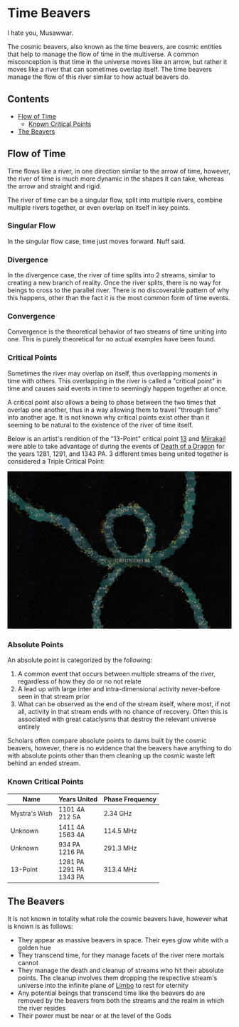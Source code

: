 # Time Beavers

I hate you, Musawwar.

The cosmic beavers, also known as the time beavers, are cosmic entities that help to manage the flow of time in the multiverse. A common misconception is that time in the universe moves like an arrow, but rather it moves like a river that can sometimes overlap itself. The time beavers manage the flow of this river similar to how actual beavers do.

## Contents

- [Flow of Time](#flow-of-time)
  - [Known Critical Points](#known-critical-points)
- [The Beavers](#the-beavers)

## Flow of Time

Time flows like a river, in one direction similar to the arrow of time, however, the river of time is much more dynamic in the shapes it can take, whereas the arrow and straight and rigid.

The river of time can be a singular flow, split into multiple rivers, combine multiple rivers together, or even overlap on itself in key points.

### Singular Flow

In the singular flow case, time just moves forward. Nuff said.

### Divergence

In the divergence case, the river of time splits into 2 streams, similar to creating a new branch of reality. Once the river splits, there is no way for beings to cross to the parallel river. There is no discoverable pattern of why this happens, other than the fact it is the most common form of time events.

### Convergence

Convergence is the theoretical behavior of two streams of time uniting into one. This is purely theoretical for no actual examples have been found.

### Critical Points

Sometimes the river may overlap on itself, thus overlapping moments in time with others. This overlapping in the river is called a "critical point" in time and causes said events in time to seemingly happen together at once.

A critical point also allows a being to phase between the two times that overlap one another, thus in a way allowing them to travel "through time" into another age. It is not known why critical points exist other than it seeming to be natural to the existence of the river of time itself.

Below is an artist's rendition of the "13-Point" critical point [13](../../Characters/13/13.md) and [Miirakail](../../Characters/miirakail.md) were able to take advantage of during the events of [Death of a Dragon](../../Campaigns/caelian_trilogy.md#death-of-a-dragon) for the years 1281, 1291, and 1343 PA. 3 different times being united together is considered a Triple Critical Point:

![Time River](../../Media/time_river.jpg)

### Absolute Points

An absolute point is categorized by the following:

1. A common event that occurs between multiple streams of the river, regardless of how they do or no not relate
1. A lead up with large inter and intra-dimensional activity never-before seen in that stream prior
1. What can be observed as the end of the stream itself, where most, if not all, activity in that stream ends with no chance of recovery. Often this is associated with great cataclysms that destroy the relevant universe entirely

Scholars often compare absolute points to dams built by the cosmic beavers, however, there is no evidence that the beavers have anything to do with absolute points other than them cleaning up the cosmic waste left behind an ended stream.

### Known Critical Points

| Name | Years United | Phase Frequency |
| - | - | - |
| Mystra's Wish | 1101 4A<br>212 5A | 2.34 GHz |
| Unknown | 1411 4A<br>1563 4A | 114.5 MHz |
| Unknown | 934 PA<br>1216 PA | 291.3 MHz |
| 13-Point | 1281 PA<br>1291 PA<br>1343 PA | 313.4 MHz |

## The Beavers

It is not known in totality what role the cosmic beavers have, however what is known is as follows:

- They appear as massive beavers in space. Their eyes glow white with a golden hue
- They transcend time, for they manage facets of the river mere mortals cannot
- They manage the death and cleanup of streams who hit their absolute points. The cleanup involves them dropping the respective stream's universe into the infinite plane of [Limbo](limbo.md) to rest for eternity
- Any potential beings that transcend time like the beavers do are removed by the beavers from both the streams and the realm in which the river resides
- Their power must be near or at the level of the Gods
